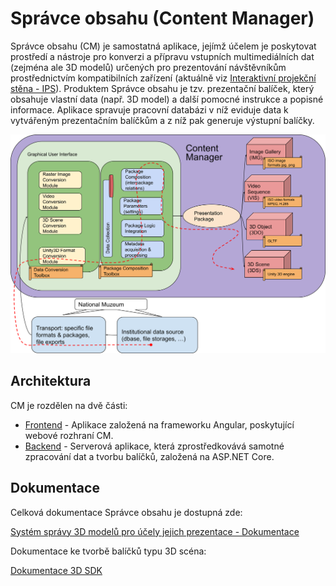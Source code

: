 # Správce obsahu (Content Manager)

Správce obsahu (CM) je samostatná aplikace, jejímž účelem je poskytovat prostředí a nástroje pro konverzi
a přípravu vstupních multimediálních dat (zejména ale 3D modelů) určených pro prezentování návštěvníkům prostřednictvím
kompatibilních zařízení (aktuálně viz [Interaktivní projekční stěna - IPS](https://github.com/iimcz/ipw-firmware)). Produktem Správce obsahu je
tzv. prezentační balíček, který obsahuje vlastní data (např. 3D model) a další pomocné instrukce a popisné informace.
Aplikace spravuje pracovní databázi v níž eviduje data k vytvářeným prezentačním balíčkům a z níž pak generuje výstupní balíčky.

![schema správy dat](docs/images/4TypeContentMaintananceScheme.png)

## Architektura

CM je rozdělen na dvě části:
- [Frontend](https://github.com/iimcz/cmtoolbox/tree/master/frontend) - Aplikace založená na frameworku Angular, poskytující webové rozhraní CM.
- [Backend](https://github.com/iimcz/cmtoolbox/tree/master/backend) - Serverová aplikace, která zprostředkovává samotné zpracování dat a tvorbu balíčků, založená na ASP.NET Core.

## Dokumentace

Celková dokumentace Správce obsahu je dostupná zde:

[Systém správy 3D modelů pro účely jejich prezentace - Dokumentace](https://raw.githubusercontent.com/iimcz/cmtoolbox/master/docs/cm_dokumentace.pdf)

Dokumentace ke tvorbě balíčků typu 3D scéna:

[Dokumentace 3D SDK](https://raw.githubusercontent.com/iimcz/cmtoolbox/master/docs/3D_SDK_Dokumentace.pdf)

